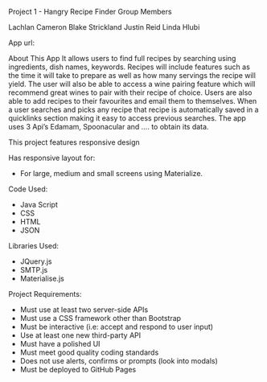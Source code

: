 Project 1 - Hangry Recipe Finder
Group Members

Lachlan Cameron
Blake Strickland
Justin Reid
Linda Hlubi

App url:


About This App
It allows users to find full recipes by searching using ingredients, dish names, keywords. Recipes will include features such as the time it will take to prepare as well as how many servings the recipe will yield. The user will also be able to access a wine pairing feature which will recommend great wines to pair with their recipe of choice.  Users are also able to add recipes to their favourites and email them to themselves.  When a user searches and picks any recipe that recipe is automatically saved in a quicklinks section making it easy to access previous searches.  The app uses  3 Api’s Edamam, Spoonacular and …. to obtain its data.

This project features responsive design

Has responsive layout for:
* For large, medium and small screens using Materialize.

Code Used:

* Java Script
* CSS
* HTML
* JSON

Libraries Used:

* JQuery.js
* SMTP.js
* Materialise.js


Project Requirements:

* Must use at least two server-side APIs
* Must use a CSS framework other than Bootstrap
* Must be interactive (i.e: accept and respond to user input)
* Use at least one new third-party API
* Must have a polished UI
* Must meet good quality coding standards
* Does not use alerts, confirms or prompts (look into modals)
* Must be deployed to GitHub Pages

